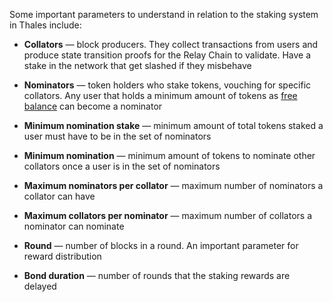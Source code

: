 Some important parameters to understand in relation to the staking system in Thales include:

 - **Collators** — block producers. They collect transactions from users and produce state transition proofs for the Relay Chain to validate. Have a stake in the network that get slashed if they misbehave
 - **Nominators** — token holders who stake tokens, vouching for specific collators. Any user that holds a minimum amount of tokens as [free balance](https://wiki.polkadot.network/docs/en/learn-accounts#balance-types) can become a nominator
 - **Minimum nomination stake** — minimum amount of total tokens staked a user must have to be in the set of nominators
 - **Minimum nomination** — minimum amount of tokens to nominate other collators once a user is in the set of nominators
 - **Maximum nominators per collator** — maximum number of nominators a collator can have
 - **Maximum collators per nominator** — maximum number of collators a nominator can nominate
 - **Round** — number of blocks in a round. An important parameter for reward distribution

 - **Bond duration** — number of rounds that the staking rewards are delayed
